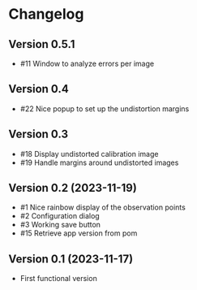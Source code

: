 # Changelog

## Version 0.5.1

- #11 Window to analyze errors per image

## Version 0.4

- #22 Nice popup to set up the undistortion margins

## Version 0.3

- #18 Display undistorted calibration image
- #19 Handle margins around undistorted images

## Version 0.2 (2023-11-19)

- #1 Nice rainbow display of the observation points
- #2 Configuration dialog
- #3 Working save button
- #15 Retrieve app version from pom

## Version 0.1 (2023-11-17)

- First functional version
